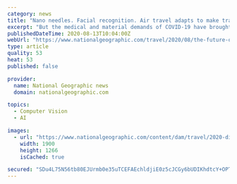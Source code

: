 ```yaml
---
category: news
title: "Nano needles. Facial recognition. Air travel adapts to make travel safer"
excerpt: "But the medical and material demands of COVID-19 have brought urgency and velocity to the race to make passenger air travel safer. On the ground and in the air, robot cleaners, new PPE uniforms for flight attendants,"
publishedDateTime: 2020-08-13T10:04:00Z
webUrl: "https://www.nationalgeographic.com/travel/2020/08/the-future-of-flying-is-going-high-tech-due-to-coronavirus-cvd/"
type: article
quality: 53
heat: 53
published: false

provider:
  name: National Geographic news
  domain: nationalgeographic.com

topics:
  - Computer Vision
  - AI

images:
  - url: "https://www.nationalgeographic.com/content/dam/travel/2020-digital/air-travel-corona/gettyimages-1222886746.ngsversion.1597105872724.adapt.1900.1.jpg"
    width: 1900
    height: 1266
    isCached: true

secured: "SDu4L75N56tb80EJUrmb0e35uTCEFAEchldjiE0z5cJCGy6bUDIKhdtcY+OPTMhYKmVmRPhu/MbzX5Xzm3jdiuk9AMHehn1hBQv0MgfPKy/zoVVpaae1mhESFufJeBPefL3gDKUolRzGyzWl/Pa+5aE1iahmV/5sxnM1ijU7jF8FjPj5DuuuM08R/uuTsWk9QttBwf4mZAkSEwi1vE3P6icd+c2FKXY+WxgFSxNKerfaA3GqF4jVX5FgEvu6/Y5GHuIWQRUhS3k8lk0qoS8IFc3Ay2dD7nbgQwnVKV6kRx82CVs1yi9IAWKYTfDS8zoaFGzHm+zSopnPeWCvkR6UcA==;f1k82wd7dRdOWX0susKcUw=="
---
```


